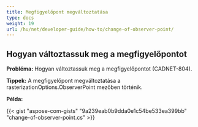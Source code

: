 ```yaml
---
title: Megfigyelőpont megváltoztatása
type: docs
weight: 19
url: /hu/net/developer-guide/how-to/change-of-observer-point/
---
```


## **Hogyan változtassuk meg a megfigyelőpontot**

**Probléma:** Hogyan változtassuk meg a megfigyelőpontot (CADNET-804).

**Tippek:** A megfigyelőpont megváltoztatása a rasterizationOptions.ObserverPoint mezőben történik.

**Példa:**

{{< gist "aspose-com-gists" "9a239eab0b9dda0e1c54be533ea399bb" "change-of-observer-point.cs" >}}

